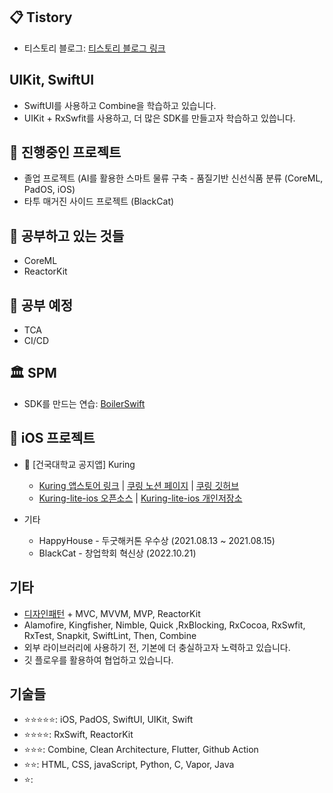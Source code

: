 ## 📋 Tistory
   * 티스토리 블로그: [티스토리 블로그 링크](https://rldd.tistory.com)

## UIKit, SwiftUI
   * SwiftUI를 사용하고 Combine을 학습하고 있습니다.
   * UIKit + RxSwfit를 사용하고, 더 많은 SDK를 만들고자 학습하고 있씁니다.


## 💨 진행중인 프로젝트
  * 졸업 프로젝트 (AI를 활용한 스마트 물류 구축 - 품질기반 신선식품 분류 (CoreML, PadOS, iOS)
  * 타투 매거진 사이드 프로젝트 (BlackCat)
  
## 🌿 공부하고 있는 것들
  * CoreML
  * ReactorKit

## 🌿 공부 예정
  * TCA
  * CI/CD
  
## 🏛 SPM
   * SDK를 만드는 연습: [BoilerSwift](https://github.com/BoilerSwift)

## 🍎 iOS 프로젝트
* 🔔 [건국대학교 공지앱] Kuring
   * [Kuring 앱스토어 링크](https://apps.apple.com/kr/app/%EC%BF%A0%EB%A7%81-%EA%B1%B4%EA%B5%AD%EB%8C%80%ED%95%99%EA%B5%90-%EA%B3%B5%EC%A7%80%EC%95%B1/id1609873520) | [쿠링 노션 페이지](https://www.notion.so/kuring/a69fdf7ff06848c2aedef1fdcf13ca57) | [쿠링 깃허브](https://github.com/KU-Stacks)
   * [Kuring-lite-ios 오픈소스](https://github.com/KU-Stacks/kuring-lite-ios) | [Kuring-lite-ios 개인저장소](https://github.com/lgvv/kuring-lite-ios)

* 기타
   * HappyHouse - 두굿해커톤 우수상 (2021.08.13 ~ 2021.08.15)
   * BlackCat - 창업학회 혁신상 (2022.10.21)

## 기타
  * [디자인패턴](https://github.com/lgvv/DesignPattern) + MVC, MVVM, MVP, ReactorKit
  * Alamofire, Kingfisher, Nimble, Quick ,RxBlocking, RxCocoa, RxSwfit, RxTest, Snapkit, SwiftLint, Then, Combine
  * 외부 라이브러리에 사용하기 전, 기본에 더 충실하고자 노력하고 있습니다.
  * 깃 플로우를 활용하여 협업하고 있습니다.
 
## 기술들
  - ⭐️⭐️⭐️⭐️⭐️: iOS, PadOS, SwiftUI, UIKit, Swift
  - ⭐️⭐️⭐️⭐️: RxSwift, ReactorKit
  - ⭐️⭐️⭐️: Combine, Clean Architecture, Flutter, Github Action
  - ⭐️⭐️: HTML, CSS, javaScript, Python, C, Vapor, Java
  - ⭐️: 

